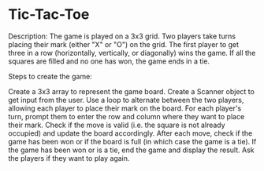 # Tic-Tac-Toe
Description: The game is played on a 3x3 grid. Two players take turns placing their mark (either "X" or "O") on the grid. The first player to get three in a row (horizontally, vertically, or diagonally) wins the game. If all the squares are filled and no one has won, the game ends in a tie.

Steps to create the game:

Create a 3x3 array to represent the game board.
Create a Scanner object to get input from the user.
Use a loop to alternate between the two players, allowing each player to place their mark on the board.
For each player's turn, prompt them to enter the row and column where they want to place their mark.
Check if the move is valid (i.e. the square is not already occupied) and update the board accordingly.
After each move, check if the game has been won or if the board is full (in which case the game is a tie).
If the game has been won or is a tie, end the game and display the result.
Ask the players if they want to play again.
